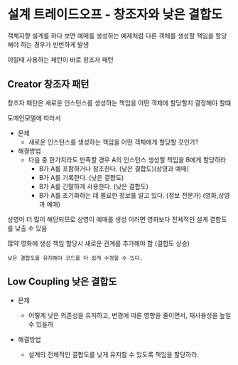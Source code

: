 # 설계 트레이드오프 - 창조자와 낮은 결합도

객체지향 설계를 하다 보면 예매를 생성하는 예제처럼 다른 객체를 생성할 책임을 할당해야 하는 경우가 빈번하게 발생

이럴때 사용하는 패턴이 바로 창조자 패턴

## Creator 창조자 패턴

창조자 패턴은 새로운 인스턴스를 생성하는 책임을 어떤 객체에 할당할지 결정해야 할떄

도메인모델에 따라서

-   문제
    -   새로운 인스턴스를 생성하는 책임을 어떤 객체에게 할당할 것인가?
-   해결방법
    -   다음 중 한가지라도 만족할 경우 A의 인스턴스 생성할 책임을 B에게 할당하라
        -   B가 A를 포함하거나 참조한다. (낮은 결합도)(상영과 예매)
        -   B가 A를 기록한다. (낮은 결합도)
        -   B가 A를 긴말하게 사용한다. (낮은 결합도)
        -   B가 A를 초기화하는 데 필요한 정보를 알고 있다. (정보 전문가) (영화,상영과 예매)

상영이 더 많이 해당되므로 상영이 예매를 생성 이러면 영화보다 전체적인 설계 결합도를 낮출 수 있음

많약 영화에 생성 책임 할당시 새로운 관계를 추가해야 함 (결합도 상승)

`낮은 결합도를 유지해야 코드를 더 쉽게 수정할 수 있다.`

## Low Coupling 낮은 결합도

-   문제

    -   어떻게 낮은 의존성을 유지하고, 변경에 따른 영향을 줄이면서, 재사용성을 높일 수 있을까

-   해결방법
    -   설계의 전체적인 결합도를 낮게 유지할 수 있도록 책임을 할당하라.
